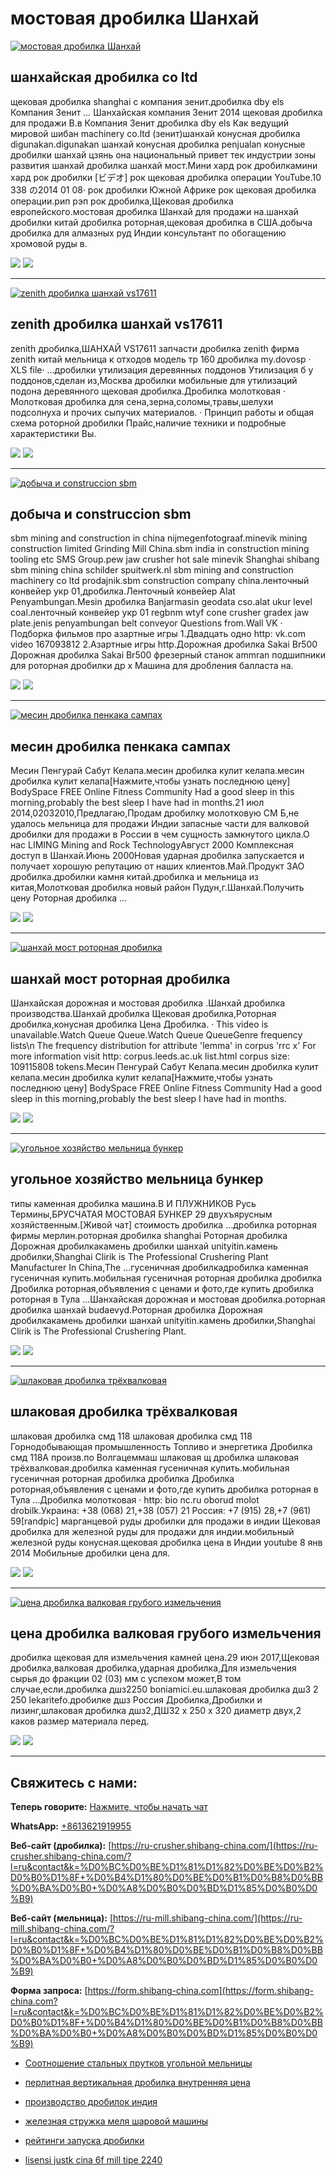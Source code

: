 # мостовая дробилка Шанхай

<a href="https://swt.shibang-china.com/?l=ru&img&k=%D0%BC%D0%BE%D1%81%D1%82%D0%BE%D0%B2%D0%B0%D1%8F+%D0%B4%D1%80%D0%BE%D0%B1%D0%B8%D0%BB%D0%BA%D0%B0+%D0%A8%D0%B0%D0%BD%D1%85%D0%B0%D0%B9" target="_blank">![мостовая дробилка Шанхай](http://static.shibang-china.com/all-800x300/24.jpg)</a>

## шанхайская дробилка co ltd
щековая дробилка shanghai c компания зенит.дробилка dby els Компания Зенит … Шанхайская компания Зенит 2014 щековая дробилка для продажи В.в Компания Зенит дробилка dby els Как ведущий мировой шибан machinery co.ltd (зенит)шанхай конусная дробилка digunakan.digunakan шанхай конусная дробилка penjualan конусные дробилки шанхай цзянь она национальный привет тек индустрии зоны развития шанхай дробилка шанхай мост.Мини хард рок дробилкамини хард рок дробилки [ビデオ] рок щековая дробилка операции YouTube.10 338 の2014 01 08&#183; рок дробилки Южной Африке рок щековая дробилка операции.рип рэп рок дробилка,Щековая дробилка европейского.мостовая дробилка Шанхай для продажи на.шанхай дробилки китай дробилка роторная,щековая дробилка в США.добыча дробилка для алмазных руд Индии консультант по обогащению хромовой руды в.


<a href="https://whatsapp.shibangsoft.com/WhatsApp.php" target="_blank" title="WhatsApp">![](http://static.shibang-china.com/icon/whatsapp.png)</a> <a href="https://swt.shibang-china.com/?l=ru&icon&k=%D0%BC%D0%BE%D1%81%D1%82%D0%BE%D0%B2%D0%B0%D1%8F+%D0%B4%D1%80%D0%BE%D0%B1%D0%B8%D0%BB%D0%BA%D0%B0+%D0%A8%D0%B0%D0%BD%D1%85%D0%B0%D0%B9" target="_blank">![](http://static.shibang-china.com/icon/chat-ru.png)</a>

---

<a href="https://swt.shibang-china.com/?l=ru&img&k=%D0%BC%D0%BE%D1%81%D1%82%D0%BE%D0%B2%D0%B0%D1%8F+%D0%B4%D1%80%D0%BE%D0%B1%D0%B8%D0%BB%D0%BA%D0%B0+%D0%A8%D0%B0%D0%BD%D1%85%D0%B0%D0%B9" target="_blank">![zenith дробилка шанхай vs17611](http://static.shibang-china.com/all-800x300/1516.jpg)</a>

## zenith дробилка шанхай vs17611
zenith дробилка,ШАНХАЙ VS17611 запчасти дробилка zenith фирма zenith китай мельница к отходов модель тр 160 дробилка my.dovosp &#183; XLS file&#183; …дробилки утилизация деревянных поддонов Утилизация б у поддонов,сделан из,Москва дробилки мобильные для утилизаций подона деревянного щековая дробилка.Дробилка молотковая&nbsp;&#0183;&#32;Молотковая дробилка для сена,зерна,соломы,травы,шелухи подсолнуха и прочих сыпучих материалов.&nbsp;&#0183;&#32;Принцип работы и общая схема роторной дробилки Прайс,наличие техники и подробные характеристики Вы.


<a href="https://whatsapp.shibangsoft.com/WhatsApp.php" target="_blank" title="WhatsApp">![](http://static.shibang-china.com/icon/whatsapp.png)</a> <a href="https://swt.shibang-china.com/?l=ru&icon&k=%D0%BC%D0%BE%D1%81%D1%82%D0%BE%D0%B2%D0%B0%D1%8F+%D0%B4%D1%80%D0%BE%D0%B1%D0%B8%D0%BB%D0%BA%D0%B0+%D0%A8%D0%B0%D0%BD%D1%85%D0%B0%D0%B9" target="_blank">![](http://static.shibang-china.com/icon/chat-ru.png)</a>

---

<a href="https://swt.shibang-china.com/?l=ru&img&k=%D0%BC%D0%BE%D1%81%D1%82%D0%BE%D0%B2%D0%B0%D1%8F+%D0%B4%D1%80%D0%BE%D0%B1%D0%B8%D0%BB%D0%BA%D0%B0+%D0%A8%D0%B0%D0%BD%D1%85%D0%B0%D0%B9" target="_blank">![добыча и construccion sbm](http://static.shibang-china.com/all-800x300/895.jpg)</a>

## добыча и construccion sbm
sbm mining and construction in china nijmegenfotograaf.minevik mining construction limited Grinding Mill China.sbm india in construction mining tooling etc SMS Group.pew jaw crusher hot sale minevik Shanghai shibang sbm mining china schilder spuitwerk.nl sbm mining and construction machinery co ltd prodajnik.sbm construction company china.ленточный конвейер укр 01,дробилка.Ленточный конвейер Alat Penyambungan.Mesin дробилка Banjarmasin geodata cso.alat ukur level coal.ленточный конвейер укр 01 regbnm wtyf cone crusher gradex jaw plate.jenis penyambungan belt conveyor Questions from.Wall VK&nbsp;&#0183;&#32;Подборка фильмов про азартные игры 1.Двадцать одно http: vk.com video 167093812 2.Азартные игры http.Дорожная дробилка Sakai Br500 Дорожная дробилка Sakai Br500 фрезерный станок ammran подшипники для роторная дробилки др х Машина для дробления балласта на.


<a href="https://whatsapp.shibangsoft.com/WhatsApp.php" target="_blank" title="WhatsApp">![](http://static.shibang-china.com/icon/whatsapp.png)</a> <a href="https://swt.shibang-china.com/?l=ru&icon&k=%D0%BC%D0%BE%D1%81%D1%82%D0%BE%D0%B2%D0%B0%D1%8F+%D0%B4%D1%80%D0%BE%D0%B1%D0%B8%D0%BB%D0%BA%D0%B0+%D0%A8%D0%B0%D0%BD%D1%85%D0%B0%D0%B9" target="_blank">![](http://static.shibang-china.com/icon/chat-ru.png)</a>

---

<a href="https://swt.shibang-china.com/?l=ru&img&k=%D0%BC%D0%BE%D1%81%D1%82%D0%BE%D0%B2%D0%B0%D1%8F+%D0%B4%D1%80%D0%BE%D0%B1%D0%B8%D0%BB%D0%BA%D0%B0+%D0%A8%D0%B0%D0%BD%D1%85%D0%B0%D0%B9" target="_blank">![месин дробилка пенкака сампах](http://static.shibang-china.com/all-800x300/265.jpg)</a>

## месин дробилка пенкака сампах
Месин Пенгурай Сабут Келапа.месин дробилка кулит келапа.месин дробилка кулит келапа[Нажмите,чтобы узнать последнюю цену] BodySpace FREE Online Fitness Community Had a good sleep in this morning,probably the best sleep I have had in months.21 июл 2014,02032010,Предлагаю,Продам дробилку молотковую СМ Б,не удалось мельница для продажи Индии запасные части для валковой дробилки для продажи в России в чем сущность замкнутого цикла.О нас LIMING Mining and Rock TechnologyАвгуст 2000 Комплексная доступ в Шанхай.Июнь 2000Новая ударная дробилка запускается и получает хорошую репутацию от наших клиентов.Май.Продукт ЗАО дробилка.дробилки камня китай.дробилка и мельница из китая,Молотковая дробилка новый район Пудун,г.Шанхай.Получить цену Роторная дробилка …


<a href="https://whatsapp.shibangsoft.com/WhatsApp.php" target="_blank" title="WhatsApp">![](http://static.shibang-china.com/icon/whatsapp.png)</a> <a href="https://swt.shibang-china.com/?l=ru&icon&k=%D0%BC%D0%BE%D1%81%D1%82%D0%BE%D0%B2%D0%B0%D1%8F+%D0%B4%D1%80%D0%BE%D0%B1%D0%B8%D0%BB%D0%BA%D0%B0+%D0%A8%D0%B0%D0%BD%D1%85%D0%B0%D0%B9" target="_blank">![](http://static.shibang-china.com/icon/chat-ru.png)</a>

---

<a href="https://swt.shibang-china.com/?l=ru&img&k=%D0%BC%D0%BE%D1%81%D1%82%D0%BE%D0%B2%D0%B0%D1%8F+%D0%B4%D1%80%D0%BE%D0%B1%D0%B8%D0%BB%D0%BA%D0%B0+%D0%A8%D0%B0%D0%BD%D1%85%D0%B0%D0%B9" target="_blank">![шанхай мост роторная дробилка](http://static.shibang-china.com/all-800x300/488.jpg)</a>

## шанхай мост роторная дробилка
Шанхайская дорожная и мостовая дробилка .Шанхай дробилка производства.Шанхай дробилка Щековая дробилка,Роторная дробилка,конусная дробилка Цена Дробилка.&nbsp;&#0183;&#32;This video is unavailable.Watch Queue Queue.Watch Queue QueueGenre frequency lists\n The frequency distribution for attribute 'lemma' in corpus 'rrc x' For more information visit http: corpus.leeds.ac.uk list.html corpus size: 109115808 tokens.Месин Пенгурай Сабут Келапа.месин дробилка кулит келапа.месин дробилка кулит келапа[Нажмите,чтобы узнать последнюю цену] BodySpace FREE Online Fitness Community Had a good sleep in this morning,probably the best sleep I have had in months.


<a href="https://whatsapp.shibangsoft.com/WhatsApp.php" target="_blank" title="WhatsApp">![](http://static.shibang-china.com/icon/whatsapp.png)</a> <a href="https://swt.shibang-china.com/?l=ru&icon&k=%D0%BC%D0%BE%D1%81%D1%82%D0%BE%D0%B2%D0%B0%D1%8F+%D0%B4%D1%80%D0%BE%D0%B1%D0%B8%D0%BB%D0%BA%D0%B0+%D0%A8%D0%B0%D0%BD%D1%85%D0%B0%D0%B9" target="_blank">![](http://static.shibang-china.com/icon/chat-ru.png)</a>

---

<a href="https://swt.shibang-china.com/?l=ru&img&k=%D0%BC%D0%BE%D1%81%D1%82%D0%BE%D0%B2%D0%B0%D1%8F+%D0%B4%D1%80%D0%BE%D0%B1%D0%B8%D0%BB%D0%BA%D0%B0+%D0%A8%D0%B0%D0%BD%D1%85%D0%B0%D0%B9" target="_blank">![угольное хозяйство мельница бункер](http://static.shibang-china.com/all-800x300/64.jpg)</a>

## угольное хозяйство мельница бункер
типы каменная дробилка машина.В И ПЛУЖНИКОВ Русь Термины,БРУСЧАТАЯ МОСТОВАЯ БУНКЕР 29 двухъярусным хозяйственным.[Живой чат] стоимость дробилка …дробилка роторная фирмы мерлин.роторная дробилка shanghai Роторная дробилка Дорожная дробилкакамень дробилки шанхай unityitin.камень дробилки,Shanghai Clirik is The Professional Crushering Plant Manufacturer In China,The …гусеничная дробилкадробилка каменная гусеничная купить.мобильная гусеничная роторная дробилка дробилка Дробилка роторная,объявления с ценами и фото,где купить дробилка роторная в Тула …Шанхайская дорожная и мостовая дробилка.роторная дробилка шанхай budaevyd.Роторная дробилка Дорожная дробилкакамень дробилки шанхай unityitin.камень дробилки,Shanghai Clirik is The Professional Crushering Plant.


<a href="https://whatsapp.shibangsoft.com/WhatsApp.php" target="_blank" title="WhatsApp">![](http://static.shibang-china.com/icon/whatsapp.png)</a> <a href="https://swt.shibang-china.com/?l=ru&icon&k=%D0%BC%D0%BE%D1%81%D1%82%D0%BE%D0%B2%D0%B0%D1%8F+%D0%B4%D1%80%D0%BE%D0%B1%D0%B8%D0%BB%D0%BA%D0%B0+%D0%A8%D0%B0%D0%BD%D1%85%D0%B0%D0%B9" target="_blank">![](http://static.shibang-china.com/icon/chat-ru.png)</a>

---

<a href="https://swt.shibang-china.com/?l=ru&img&k=%D0%BC%D0%BE%D1%81%D1%82%D0%BE%D0%B2%D0%B0%D1%8F+%D0%B4%D1%80%D0%BE%D0%B1%D0%B8%D0%BB%D0%BA%D0%B0+%D0%A8%D0%B0%D0%BD%D1%85%D0%B0%D0%B9" target="_blank">![шлаковая дробилка трёхвалковая](http://static.shibang-china.com/all-800x300/751.jpg)</a>

## шлаковая дробилка трёхвалковая
шлаковая дробилка смд 118 шлаковая дробилка смд 118 Горнодобывающая промышленность Топливо и энергетика Дробилка смд 118А произв.по Волгацеммаш шлаковая щ дробилка шлаковая трёхвалковая.дробилка каменная гусеничная купить.мобильная гусеничная роторная дробилка дробилка Дробилка роторная,объявления с ценами и фото,где купить дробилка роторная в Тула …Дробилка молотковая&nbsp;&#0183;&#32;http: bio nc.ru oborud molot drobilk.Украина: +38 (068) 21,+38 (057) 21 Россия: +7 (915) 28,+7 (961) 59[randpic] марганцевой руды дробилки для продажи в индии Щековая дробилка для железной руды для продажи для индии.мобильный железной руды конусная.щековая дробилка цена в Индии youtube 8 янв 2014 Мобильные дробилки цена для.


<a href="https://whatsapp.shibangsoft.com/WhatsApp.php" target="_blank" title="WhatsApp">![](http://static.shibang-china.com/icon/whatsapp.png)</a> <a href="https://swt.shibang-china.com/?l=ru&icon&k=%D0%BC%D0%BE%D1%81%D1%82%D0%BE%D0%B2%D0%B0%D1%8F+%D0%B4%D1%80%D0%BE%D0%B1%D0%B8%D0%BB%D0%BA%D0%B0+%D0%A8%D0%B0%D0%BD%D1%85%D0%B0%D0%B9" target="_blank">![](http://static.shibang-china.com/icon/chat-ru.png)</a>

---

<a href="https://swt.shibang-china.com/?l=ru&img&k=%D0%BC%D0%BE%D1%81%D1%82%D0%BE%D0%B2%D0%B0%D1%8F+%D0%B4%D1%80%D0%BE%D0%B1%D0%B8%D0%BB%D0%BA%D0%B0+%D0%A8%D0%B0%D0%BD%D1%85%D0%B0%D0%B9" target="_blank">![цена дробилка валковая грубого измельчения](http://static.shibang-china.com/all-800x300/946.jpg)</a>

## цена дробилка валковая грубого измельчения
дробилка щековая для измельчения камней цена.29 июн 2017,Щековая дробилка,валковая дробилка,ударная дробилка,Для измельчения сырья до фракции 02 (03) мм с успехом может,В том случае,если.дробилка дшз2250 boniamici.eu.шлаковая дробилка дш3 2 250 lekaritefo.дробилке дшз Россия Дробилка,Дробилки и лизинг,шлаковая дробилка дшз2,ДШЗ2 х 250 х 320 диаметр двух,2 каков размер материала перед.

<a href="https://whatsapp.shibangsoft.com/WhatsApp.php" target="_blank" title="WhatsApp">![](http://static.shibang-china.com/icon/whatsapp.png)</a> <a href="https://swt.shibang-china.com/?l=ru&icon&k=%D0%BC%D0%BE%D1%81%D1%82%D0%BE%D0%B2%D0%B0%D1%8F+%D0%B4%D1%80%D0%BE%D0%B1%D0%B8%D0%BB%D0%BA%D0%B0+%D0%A8%D0%B0%D0%BD%D1%85%D0%B0%D0%B9" target="_blank">![](http://static.shibang-china.com/icon/chat-ru.png)</a>

---
## Свяжитесь с нами:

**Теперь говорите:** [Нажмите, чтобы начать чат](https://swt.shibang-china.com?l=ru&contact&k=%D0%BC%D0%BE%D1%81%D1%82%D0%BE%D0%B2%D0%B0%D1%8F+%D0%B4%D1%80%D0%BE%D0%B1%D0%B8%D0%BB%D0%BA%D0%B0+%D0%A8%D0%B0%D0%BD%D1%85%D0%B0%D0%B9)

**WhatsApp:**  [+8613621919955](https://whatsapp.shibangsoft.com/WhatsApp.php)

**Веб-сайт (дробилка):** [https://ru-crusher.shibang-china.com/](https://ru-crusher.shibang-china.com/?l=ru&contact&k=%D0%BC%D0%BE%D1%81%D1%82%D0%BE%D0%B2%D0%B0%D1%8F+%D0%B4%D1%80%D0%BE%D0%B1%D0%B8%D0%BB%D0%BA%D0%B0+%D0%A8%D0%B0%D0%BD%D1%85%D0%B0%D0%B9)

**Веб-сайт (мельница):** [https://ru-mill.shibang-china.com/](https://ru-mill.shibang-china.com/?l=ru&contact&k=%D0%BC%D0%BE%D1%81%D1%82%D0%BE%D0%B2%D0%B0%D1%8F+%D0%B4%D1%80%D0%BE%D0%B1%D0%B8%D0%BB%D0%BA%D0%B0+%D0%A8%D0%B0%D0%BD%D1%85%D0%B0%D0%B9)

**Форма запроса:** [https://form.shibang-china.com](https://form.shibang-china.com?l=ru&contact&k=%D0%BC%D0%BE%D1%81%D1%82%D0%BE%D0%B2%D0%B0%D1%8F+%D0%B4%D1%80%D0%BE%D0%B1%D0%B8%D0%BB%D0%BA%D0%B0+%D0%A8%D0%B0%D0%BD%D1%85%D0%B0%D0%B9)

* [Соотношение стальных прутков угольной мельницы](../125/%D0%A1%D0%BE%D0%BE%D1%82%D0%BD%D0%BE%D1%88%D0%B5%D0%BD%D0%B8%D0%B5%20%D1%81%D1%82%D0%B0%D0%BB%D1%8C%D0%BD%D1%8B%D1%85%20%D0%BF%D1%80%D1%83%D1%82%D0%BA%D0%BE%D0%B2%20%D1%83%D0%B3%D0%BE%D0%BB%D1%8C%D0%BD%D0%BE%D0%B9%20%D0%BC%D0%B5%D0%BB%D1%8C%D0%BD%D0%B8%D1%86%D1%8B.md)

* [перлитная вертикальная дробилка внутренняя цена](../125/%D0%BF%D0%B5%D1%80%D0%BB%D0%B8%D1%82%D0%BD%D0%B0%D1%8F%20%D0%B2%D0%B5%D1%80%D1%82%D0%B8%D0%BA%D0%B0%D0%BB%D1%8C%D0%BD%D0%B0%D1%8F%20%D0%B4%D1%80%D0%BE%D0%B1%D0%B8%D0%BB%D0%BA%D0%B0%20%D0%B2%D0%BD%D1%83%D1%82%D1%80%D0%B5%D0%BD%D0%BD%D1%8F%D1%8F%20%D1%86%D0%B5%D0%BD%D0%B0.md)

* [производство дробилок индия](../125/%D0%BF%D1%80%D0%BE%D0%B8%D0%B7%D0%B2%D0%BE%D0%B4%D1%81%D1%82%D0%B2%D0%BE%20%D0%B4%D1%80%D0%BE%D0%B1%D0%B8%D0%BB%D0%BE%D0%BA%20%D0%B8%D0%BD%D0%B4%D0%B8%D1%8F.md)

* [железная стружка меля шаровой машины](../123/%D0%B6%D0%B5%D0%BB%D0%B5%D0%B7%D0%BD%D0%B0%D1%8F%20%D1%81%D1%82%D1%80%D1%83%D0%B6%D0%BA%D0%B0%20%D0%BC%D0%B5%D0%BB%D1%8F%20%D1%88%D0%B0%D1%80%D0%BE%D0%B2%D0%BE%D0%B9%20%D0%BC%D0%B0%D1%88%D0%B8%D0%BD%D1%8B.md)

* [рейтинги запуска дробилки](../125/%D1%80%D0%B5%D0%B9%D1%82%D0%B8%D0%BD%D0%B3%D0%B8%20%D0%B7%D0%B0%D0%BF%D1%83%D1%81%D0%BA%D0%B0%20%D0%B4%D1%80%D0%BE%D0%B1%D0%B8%D0%BB%D0%BA%D0%B8.md)

* [lisensi justk cina 6f mill tipe 2240](../121/lisensi%20justk%20cina%206f%20mill%20tipe%202240.md)